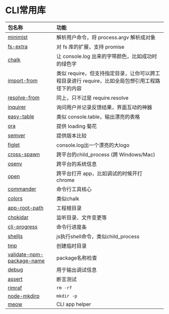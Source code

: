 # CLI常用库

| 包名称                                                                               | 功能                                                                                           |
| :----------------------------------------------------------------------------------- | :--------------------------------------------------------------------------------------------- |
| [minimist](https://www.npmjs.com/package/minimist)                                   | 解析用户命令，将 process.argv 解析成对象                                                       |
| [fs-extra](https://www.npmjs.com/package/fs-extra)                                   | 对 fs 库的扩展，支持 promise                                                                   |
| [chalk](https://www.npmjs.com/package/chalk)                                         | 让 console.log 出来的字带颜色，比如成功时的绿色字                                              |
| [import-from](https://www.npmjs.com/package/import-from)                             | 类似 require，但支持指定目录，让你可以跨工程目录进行 require，比如全局包想引用工程路径下的内容 |
| [resolve-from](https://www.npmjs.com/package/resolve-from)                           | 同上，只不过是 require.resolve                                                                 |
| [inquirer](https://www.npmjs.com/package/inquirer)                                   | 询问用户并记录反馈结果，界面互动的神器                                                         |
| [easy-table](https://www.npmjs.com/package/easy-table)                               | 类似 console.table，输出漂亮的表格                                                             |
| [ora](https://www.npmjs.com/package/ora)                                             | 提供 loading 菊花                                                                              |
| [semver](https://www.npmjs.com/package/semver)                                       | 提供版本比较                                                                                   |
| [figlet](https://www.npmjs.com/package/figlet)                                       | console.log出一个漂亮的大logo                                                                  |
| [cross-spawn](https://www.npmjs.com/package/cross-spawn)                             | 跨平台的child_process (跨 Windows/Mac)                                                         |
| [osenv](https://www.npmjs.com/package/osenv)                                         | 跨平台的系统信息                                                                               |
| [open](https://www.npmjs.com/package/open)                                           | 跨平台打开 app，比如调试的时候开打 chrome                                                      |
| [commander](https://www.npmjs.com/package/commander)                                 | 命令行工具核心                                                                                 |
| [colors](https://www.npmjs.com/package/colors)                                       | 类似chalk                                                                                      |
| [app-root-path](https://www.npmjs.com/package/app-root-path)                         | 工程根目录                                                                                     |
| [chokidar](https://www.npmjs.com/package/chokidar)                                   | 监听目录、文件变更等                                                                           |
| [cli-progress](https://www.npmjs.com/package/cli-progress)                           | 命令行进度条                                                                                   |
| [shelljs](https://www.npmjs.com/package/shelljs)                                     | js执行shell命令，类似child_process                                                             |
| [tmp](https://www.npmjs.com/package/tmp)                                             | 创建临时目录                                                                                   |
| [validate-npm-package-name](https://www.npmjs.com/package/validate-npm-package-name) | package名称检查                                                                                |
| [debug](https://www.npmjs.com/package/debug)                                         | 用于输出调试信息                                                                               |
| [assert](https://www.npmjs.com/package/assert)                                       | 断言测试                                                                                       |
| [rimraf](https://www.npmjs.com/package/rimraf)                                       | `rm -rf`                                                                                       |
| [node-mkdirp](https://www.npmjs.com/package/node-mkdirp)                             | `mkdir -p`                                                                                     |
| [meow](https://www.npmjs.com/package/meow)                                           | CLI app helper                                                                                 |
